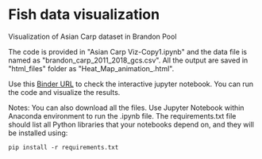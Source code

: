 # Fish data visualization 
Visualization of Asian Carp dataset in Brandon Pool

The code is provided in "Asian Carp Viz-Copy1.ipynb" and the data file is named as "brandon_carp_2011_2018_gcs.csv". All the output are saved in "html_files" folder as "Heat_Map_animation_<YEAR>.html".

Use this [Binder URL](https://hub.gke.mybinder.org/user/gchaudhuri-asian_carp_viz-poimw8jg/tree) to check the interactive jupyter notebook. You can run the code and visualize the results.

Notes:
You can also download all the files. Use Jupyter Notebook within Anaconda environment to run the .ipynb file. The requirements.txt file should list all Python libraries that your notebooks depend on, and they will be installed using:

<code>pip install -r requirements.txt</code>
